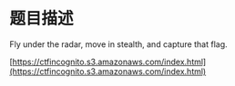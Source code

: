 # 题目描述

Fly under the radar, move in stealth, and capture that flag.

[https://ctfincognito.s3.amazonaws.com/index.html](https://ctfincognito.s3.amazonaws.com/index.html)